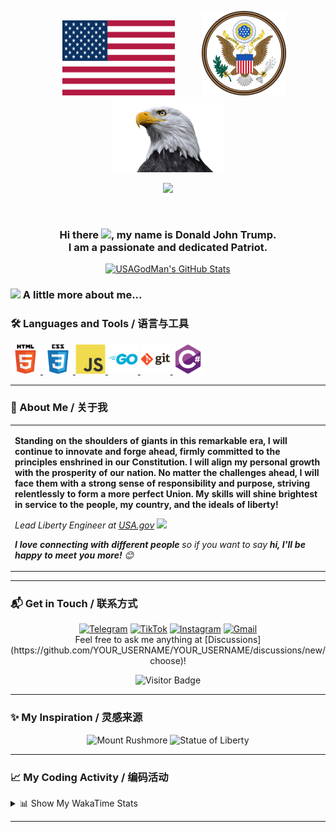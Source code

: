 <div align="center">
  
  <!-- Patriotic Symbols with Spacing -->
  <p>
    <img src="images/american_flag.png" style="width: 180px; height: 120px; margin: 0 30px;" alt="American Flag" />
    <img src="images/great_seal.png" style="width: 135px; height: 135px; margin: 0 10px;" alt="Great Seal of the United States" />
    <img src="images/bald_eagle.png" style="width: 180px; height: 120px; margin: 0 10px;" alt="Bald Eagle" />
  </p>
  
  <!-- Typing SVG Slogan -->
  <a href="https://git.io/typing-svg"><img src="https://readme-typing-svg.herokuapp.com?font=Fira+Code&pause=1000&color=002868&width=700&height=35&lines=%F0%9F%87%BA%F0%9F%87%B8In+God+We+Trust.+E+Pluribus+Unum!%F0%9F%87%BA%F0%9F%87%B8"/></a>
  
  <br>

  <!-- Introduction Line -->
  <h3>
    Hi there <img src="https://media.giphy.com/media/hvRJCLFzcasrR4ia7z/giphy.gif" width="25px">, my name is <strong>Donald John Trump</strong>. 
    <br>
    I am a passionate and dedicated Patriot.
  </h3>
  
</div>

<!-- GitHub Stats Cards -->
<!-- Note: The username 'USAGodMan' is now correctly configured. -->
<p align="center">
  <a href="https://github.com/anuraghazra/github-readme-stats">
    <img src="https://github-readme-stats.vercel.app/api?username=USAGodMan&show_icons=true&theme=radical&hide_border=true&include_all_commits=true" alt="USAGodMan's GitHub Stats" />
  </a>
</p>

### <img src="https://media.giphy.com/media/VgCDAzcKvsR6OM0uWg/giphy.gif" width="50"> A little more about me...  

### 🛠️ Languages and Tools / 语言与工具

<p align="left">
  <a href="https://www.w3.org/html/" target="_blank" rel="noreferrer">
    <img src="https://raw.githubusercontent.com/devicons/devicon/master/icons/html5/html5-original-wordmark.svg" alt="HTML5" width="48" height="48"/>
  </a>
  <a href="https://www.w3schools.com/css/" target="_blank" rel="noreferrer">
    <img src="https://raw.githubusercontent.com/devicons/devicon/master/icons/css3/css3-original-wordmark.svg" alt="CSS3" width="48" height="48"/>
  </a>
  <a href="https://developer.mozilla.org/en-US/docs/Web/JavaScript" target="_blank" rel="noreferrer">
    <img src="https://raw.githubusercontent.com/devicons/devicon/master/icons/javascript/javascript-original.svg" alt="JavaScript" width="48" height="48"/>
  </a>
  <a href="https://go.dev" target="_blank" rel="noreferrer">
    <img src="https://raw.githubusercontent.com/devicons/devicon/master/icons/go/go-original-wordmark.svg" alt="Go" width="48" height="48"/>
  </a>
  <a href="https://git-scm.com/" target="_blank" rel="noreferrer">
    <img src="https://raw.githubusercontent.com/devicons/devicon/master/icons/git/git-original-wordmark.svg" alt="Git" width="48" height="48"/>
  </a>
  <a href="https://docs.microsoft.com/en-us/dotnet/csharp/" target="_blank" rel="noreferrer">
    <img src="https://raw.githubusercontent.com/devicons/devicon/master/icons/csharp/csharp-original.svg" alt="C#" width="48" height="48"/>
  </a>
</p>

---

### 🤔 About Me / 关于我

<table>
<tr>
<td valign="top">

**Standing on the shoulders of giants in this remarkable era, I will continue to innovate and forge ahead, firmly committed to the principles enshrined in our Constitution. I will align my personal growth with the prosperity of our nation. No matter the challenges ahead, I will face them with a strong sense of responsibility and purpose, striving relentlessly to form a more perfect Union. My skills will shine brightest in service to the people, my country, and the ideals of liberty!**

*Lead Liberty Engineer at [USA.gov](https://www.usa.gov/) <img src="https://media.giphy.com/media/WUlplcMpOCEmTGBtBW/giphy.gif" width="30">*

*<b>I love connecting with different people</b> so if you want to say <b>hi, I'll be happy to meet you more!</b> 😊*

</td>
</tr>
</table>

---

### 📬 Get in Touch / 联系方式

<p align="center">
  <a href="https://t.me/your_telegram"><img src="https://img.shields.io/static/v1?label=%20&message=telegram&logo=telegram&logoColor=white&labelColor=%230088CC&color=%230088CC&style=for-the-badge" alt="Telegram"></a>
  <a href="https://www.tiktok.com/@your_tiktok"><img src="https://img.shields.io/static/v1?label=%20&message=tiktok&logo=tiktok&logoColor=%23EE1D52&labelColor=%23010101&color=%23EE1D52&style=for-the-badge" alt="TikTok"></a>
  <a href="https://www.instagram.com/your_instagram"><img src="https://img.shields.io/static/v1?label=%20&message=instagram&logo=instagram&logoColor=white&labelColor=%23E1306C&color=%23E1306C&style=for-the-badge" alt="Instagram"></a>
  <a href="mailto:john.q.public@email.com"><img src="https://img.shields.io/static/v1?label=%20&message=gmail&logo=gmail&logoColor=white&labelColor=%23D93025&color=%23D93025&style=for-the-badge" alt="Gmail"></a>
  <br>
  Feel free to ask me anything at [Discussions](https://github.com/YOUR_USERNAME/YOUR_USERNAME/discussions/new/choose)!
</p>

<div align="center">
  <img src="https://visitor-badge.laobi.icu/badge?page_id=YOUR_USERNAME" alt="Visitor Badge">
</div>

---

### ✨ My Inspiration / 灵感来源

<div align="center">
    <img src="images/Mount_Rushmore.jpg" style="width: 400px; height: 250px;" alt="Mount Rushmore"/>
    <img src="images/Statue_of_Liberty.jpg" style="width: 400px; height: 250px;" alt="Statue of Liberty"/>
</div>

---

### 📈 My Coding Activity / 编码活动

<details>
<summary>📊 Show My WakaTime Stats</summary>
<br>
<!-- WakaTime stats can be enabled later via GitHub Actions -->
<img
  src="https://github-readme-stats.vercel.app/api/wakatime?username=YOUR_USERNAME&layout=compact"
  alt="WakaTime Stats"
/>
</details>

---

<!-- This section can be re-enabled once you set up the snake game action -->
<!-- 
<a href="dist/github-snake.svg#gh-light-mode-only">
    <img src="dist/github-snake.svg#gh-light-mode-only"/></a>
<a href="dist/github-snake-dark.svg#gh-dark-mode-only">
    <img src="dist/github-snake-dark.svg#gh-dark-mode-only"/></a> 
-->
